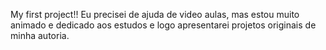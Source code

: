 My first project!!
Eu precisei de ajuda de video aulas, mas estou muito animado e dedicado aos estudos e logo apresentarei projetos originais de minha autoria.
